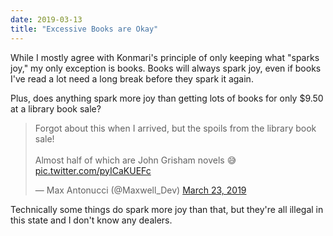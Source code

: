 ```yaml
---
date: 2019-03-13
title: "Excessive Books are Okay"
---
```

While I mostly agree with Konmari's principle of only keeping what "sparks joy," my only exception is books. Books will always spark joy, even if books I've read a lot need a long break before they spark it again.

Plus, does anything spark more joy than getting lots of books for only $9.50 at a library book sale?

<blockquote class="twitter-tweet" data-lang="en"><p lang="en" dir="ltr">Forgot about this when I arrived, but the spoils from the library book sale!<br><br>Almost half of which are John Grisham novels 😅 <a href="https://t.co/pyICaKUEFc">pic.twitter.com/pyICaKUEFc</a></p>&mdash; Max Antonucci (@Maxwell_Dev) <a href="https://twitter.com/Maxwell_Dev/status/1109520425657266176?ref_src=twsrc%5Etfw">March 23, 2019</a></blockquote>
<script async src="https://platform.twitter.com/widgets.js" charset="utf-8"></script>

Technically some things do spark more joy than that, but they're all illegal in this state and I don't know any dealers.
